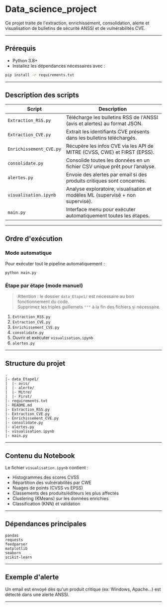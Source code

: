 
# Data_science_project

Ce projet traite de l'extraction, enrichissement, consolidation, alerte et visualisation de bulletins de sécurité ANSSI et de vulnérabilités CVE.

---

## Prérequis

- Python 3.8+
- Installez les dépendances nécessaires avec :

```bash
pip install -r requirements.txt
```

---

## Description des scripts

| Script                    | Description                                                                 |
|---------------------------|-----------------------------------------------------------------------------|
| `Extraction_RSS.py`       | Télécharge les bulletins RSS de l'ANSSI (avis et alertes) au format JSON.   |
| `Extraction_CVE.py`       | Extrait les identifiants CVE présents dans les bulletins téléchargés.       |
| `Enrichissement_CVE.py`   | Récupère les infos CVE via les API de MITRE (CVSS, CWE) et FIRST (EPSS).    |
| `consolidate.py`          | Consolide toutes les données en un fichier CSV unique prêt pour l’analyse. |
| `alertes.py`              | Envoie des alertes par email si des produits critiques sont concernés.     |
| `visualisation.ipynb`     | Analyse exploratoire, visualisation et modèles ML (supervisé + non supervisé).        |
| `main.py`                 | Interface menu pour exécuter automatiquement toutes les étapes.             |

---

## Ordre d'exécution

### Mode automatique
Pour exécuter tout le pipeline automatiquement :

```bash
python main.py
```

### Étape par étape (mode manuel)

> Attention : le dossier `data_Etape1/` est nécessaire au bon fonctionnement du code.  
> Supprimez les triples guillemets `"""` à la fin des fichiers si nécessaire.

1. `Extraction_RSS.py`
2. `Extraction_CVE.py`
3. `Enrichissement_CVE.py`
4. `consolidate.py`
5. Ouvrir et exécuter `visualisation.ipynb`
6. `alertes.py`

---

## Structure du projet

```
.
|- data_Etape1/
|  |- avis/
|  |- alerte/
|  |- Mitre/
|  |- First/
|- requirements.txt
|- README.md
|- Extraction_RSS.py
|- Extraction_CVE.py
|- Enrichissement_CVE.py
|- consolidate.py
|- alertes.py
|- visualisation.ipynb
|- main.py
```

---

## Contenu du Notebook

Le fichier `visualisation.ipynb` contient :

- Histogrammes des scores CVSS
- Répartition des vulnérabilités par CWE
- Nuages de points (CVSS vs EPSS)
- Classements des produits/éditeurs les plus affectés
- Clustering (KMeans) sur les données enrichies
- Classification (KNN) et validation

---

## Dépendances principales

```
pandas
requests
feedparser
matplotlib
seaborn
scikit-learn
```

---

## Exemple d'alerte

Un email est envoyé dès qu'un produit critique (ex: Windows, Apache...) est détecté dans une alerte ANSSI.

---

